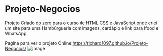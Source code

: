 # Projeto-Negocios
Projeto Criado do zero para  o curso de HTML CSS e JavaScript onde criei um site para uma Hambúrgueria com imagens, cardápio e  link para Ifood e WhatsApp

Pagina para ver o projeto Online:https://richard1097.github.io/Projeto-Negocios/
![image](https://user-images.githubusercontent.com/66485478/147992470-1536c6c6-2335-4665-a38a-82a3db0e8c9d.png)

